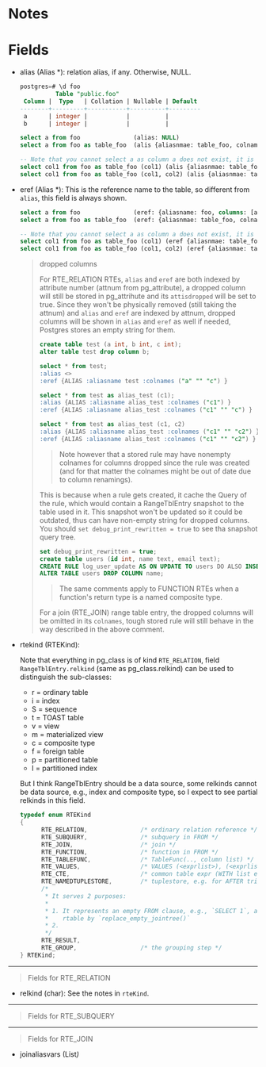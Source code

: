 # Notes




# Fields

* alias (Alias *): relation alias, if any. Otherwise, NULL.

  ```sql
  postgres=# \d foo
            Table "public.foo"
   Column |  Type   | Collation | Nullable | Default 
  --------+---------+-----------+----------+---------
   a      | integer |           |          | 
   b      | integer |           |          | 

  select a from foo               (alias: NULL)
  select a from foo as table_foo  (alis {aliasnmae: table_foo, colnames: NIL })

  -- Note that you cannot select a as column a does not exist, it is called col1 now
  select col1 from foo as table_foo (col1) (alis {aliasnmae: table_foo, colnames: [col1] })
  select col1 from foo as table_foo (col1, col2) (alis {aliasnmae: table_foo, colnames: [col1, col2] })
  ```

  
* eref (Alias *): This is the reference name to the table, so different from
  `alias`, this field is always shown.

  ```sql
  select a from foo               (eref: {aliasname: foo, columns: [a, b] })
  select a from foo as table_foo  (eref: {aliasnmae: table_foo, colnames: [a, b] })

  -- Note that you cannot select a as column a does not exist, it is called col1 now
  select col1 from foo as table_foo (col1) (eref {aliasnmae: table_foo, colnames: [col1, b] })
  select col1 from foo as table_foo (col1, col2) (eref {aliasnmae: table_foo, colnames: [col1, col2] })
  ```

  > dropped columns
  > 
  > For RTE_RELATION RTEs, `alias` and `eref` are both indexed by attribute number 
  > (attnum from pg_attribute), a dropped column will still be stored in pg_attrihute 
  > and its `attisdropped` will be set to true. Since they won't be physically 
  > removed (still taking the attnum) and `alias` and `eref` are indexed by attnum, 
  > dropped columns will be shown in `alias` and `eref` as well if needed, Postgres 
  > stores an empty string for them.
  >
  > ```sql
  > create table test (a int, b int, c int);
  > alter table test drop column b;
  >
  > select * from test;
  > :alias <> 
  > :eref {ALIAS :aliasname test :colnames ("a" "" "c") }
  > 
  > select * from test as alias_test (c1);
  > :alias {ALIAS :aliasname alias_test :colnames ("c1") }
  > :eref {ALIAS :aliasname alias_test :colnames ("c1" "" "c") }
  >
  > select * from test as alias_test (c1, c2)
  > :alias {ALIAS :aliasname alias_test :colnames ("c1" "" "c2") }
  > :eref {ALIAS :aliasname alias_test :colnames ("c1" "" "c2") }
  > ```
  >
  > > Note however that a stored rule may have nonempty colnames for columns 
  > > dropped since the rule was created (and for that matter the colnames might 
  > > be out of date due to column renamings). 
  >
  > This is because when a rule gets created, it cache the Query of the rule, which
  > would contain a RangeTblEntry snapshot to the table used in it. This snapshot
  > won't be updated so it could be outdated, thus can have non-empty string for
  > dropped columns. You should `set debug_print_rewritten = true` to see tha snapshot
  > query tree.
  >
  > ```sql
  > set debug_print_rewritten = true;
  > create table users (id int, name text, email text);
  > CREATE RULE log_user_update AS ON UPDATE TO users DO ALSO INSERT INTO user_log (user_id, old_name) VALUES (OLD.id, OLD.name);
  > ALTER TABLE users DROP COLUMN name;
  > ```
  >
  > >The same comments apply to FUNCTION RTEs when a function's return type is 
  > > a named composite type.
  >
  > For a join (RTE_JOIN) range table entry, the dropped columns will be omitted 
  > in its `colnames`, tough stored rule will still behave in the way described in
  > the above comment.

* rtekind (RTEKind):

  Note that everything in pg_class is of kind `RTE_RELATION`, field `RangeTblEntry.relkind`
  (same as pg_class.relkind) can be used to distinguish the sub-classes:

  * r = ordinary table 
  * i = index 
  * S = sequence 
  * t = TOAST table
  * v = view
  * m = materialized view
  * c = composite type
  * f = foreign table
  * p = partitioned table
  * I = partitioned index

  But I think RangeTblEntry should be a data source, some relkinds cannot be data 
  source, e.g., index and composite type, so I expect to see partial relkinds in
  this field.
  

  ```c
  typedef enum RTEKind
  {
        RTE_RELATION,				/* ordinary relation reference */
        RTE_SUBQUERY,				/* subquery in FROM */
        RTE_JOIN,					/* join */
        RTE_FUNCTION,				/* function in FROM */
        RTE_TABLEFUNC,				/* TableFunc(.., column list) */
        RTE_VALUES,					/* VALUES (<exprlist>), (<exprlist>), ... */
        RTE_CTE,					/* common table expr (WITH list element) */
        RTE_NAMEDTUPLESTORE,		/* tuplestore, e.g. for AFTER triggers */
        /*
         * It serves 2 purposes:
         * 
         * 1. It represents an empty FROM clause, e.g., `SELECT 1`, added to 
         *    rtable by `replace_empty_jointree()`
         * 2. 
         */
        RTE_RESULT,
        RTE_GROUP,					/* the grouping step */
  } RTEKind;
  ```

-------------------------------------------------------------------------------

> Fields for RTE_RELATION

* relkind (char): See the notes in `rteKind`.


-------------------------------------------------------------------------------

> Fields for RTE_SUBQUERY


-------------------------------------------------------------------------------

> Fields for RTE_JOIN

* joinaliasvars (List<Var>)